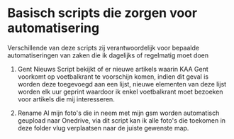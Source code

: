 # Basisch scripts die zorgen voor automatisering
Verschillende van deze scripts zij verantwoordelijk voor bepaalde automatiseringen van zaken die ik dagelijks
of regelmatig moet doen
1. Gent Nieuws
Script bekijkt of er nieuwe artikels waarin KAA Gent voorkomt op voetbalkrant te voorschijn komen, indien dit geval is worden deze toegevoegd aan een lijst, nieuwe elementen van deze lijst worden elk uur geprint waardoor ik enkel voetbalkrant moet bezoeken voor artikels die mij interesseren.

2. Rename
Al mijn foto's die in neem met mijn gsm worden automatisch geupload naar Onedrive, via dit script kan ik alle foto's die toekomen in deze folder vlug verplaatsen naar de juiste gewenste map.